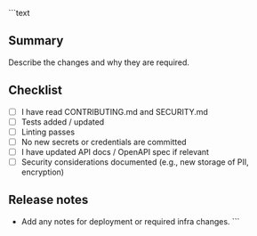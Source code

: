 \`\`\`text
## Summary

Describe the changes and why they are required.

## Checklist
- [ ] I have read CONTRIBUTING.md and SECURITY.md
- [ ] Tests added / updated
- [ ] Linting passes
- [ ] No new secrets or credentials are committed
- [ ] I have updated API docs / OpenAPI spec if relevant
- [ ] Security considerations documented (e.g., new storage of PII, encryption)

## Release notes
- Add any notes for deployment or required infra changes.
\`\`\`

